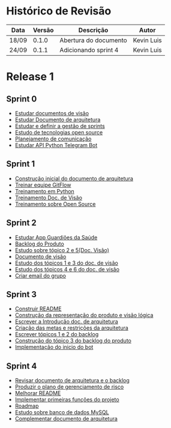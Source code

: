 # Histórico de Revisão
Data|Versão|Descrição|Autor
-|-|-|-
18/09|0.1.0|Abertura do documento| Kevin Luis |
24/09|0.1.1|Adicionando sprint 4| Kevin Luis|


# Release 1

## Sprint 0 

- [Estudar documentos de visão](https://github.com/fga-eps-mds/2020-1-DoctorS-Bot/issues/2)
- [Estudar Documento de arquitetura](https://github.com/fga-eps-mds/2020-1-DoctorS-Bot/issues/3)
- [Estudar e definir a gestão de sprints](https://github.com/fga-eps-mds/2020-1-DoctorS-Bot/issues/4)
- [Estudo de tecnologias open source](https://github.com/fga-eps-mds/2020-1-DoctorS-Bot/issues/5)
- [Planejamento de comunicação](https://github.com/fga-eps-mds/2020-1-DoctorS-Bot/issues/6)
- [Estudar API Python Telegram Bot](https://github.com/fga-eps-mds/2020-1-DoctorS-Bot/issues/7)

## Sprint 1 

- [Construção inicial do documento de arquitetura](https://github.com/fga-eps-mds/2020-1-DoctorS-Bot/issues/8)
- [Treinar equipe GitFlow](https://github.com/fga-eps-mds/2020-1-DoctorS-Bot/issues/9)
- [Treinamento em Python](https://github.com/fga-eps-mds/2020-1-DoctorS-Bot/issues/10)
- [Treinamento Doc. de Visão](https://github.com/fga-eps-mds/2020-1-DoctorS-Bot/issues/11)
- [Treinamento sobre Open Source](https://github.com/fga-eps-mds/2020-1-DoctorS-Bot/issues/12)

## Sprint 2 

- [Estudar App Guardiões da Saúde](https://github.com/fga-eps-mds/2020-1-DoctorS-Bot/issues/15)
- [Backlog do Produto](https://github.com/fga-eps-mds/2020-1-DoctorS-Bot/issues/16)
- [Estudo sobre tópico 2 e 5(Doc. Visão)](https://github.com/fga-eps-mds/2020-1-DoctorS-Bot/issues/17)
- [Documento de visão](https://github.com/fga-eps-mds/2020-1-DoctorS-Bot/issues/18)
- [Estudo dos tópicos 1 e 3 do doc. de visão](https://github.com/fga-eps-mds/2020-1-DoctorS-Bot/issues/19)
- [Estudo dos tópicos 4 e 6 do doc. de visão](https://github.com/fga-eps-mds/2020-1-DoctorS-Bot/issues/20)
- [Criar email do grupo](https://github.com/fga-eps-mds/2020-1-DoctorS-Bot/issues/21)

## Sprint 3

- [Construir README](https://github.com/fga-eps-mds/2020-1-DoctorS-Bot/issues/22)
- [Construção da representação do produto e visão lógica](https://github.com/fga-eps-mds/2020-1-DoctorS-Bot/issues/23)
- [Escrever a Introdução doc. de arquitetura](https://github.com/fga-eps-mds/2020-1-DoctorS-Bot/issues/24)
- [Criação das metas e restrições da arquitetura](https://github.com/fga-eps-mds/2020-1-DoctorS-Bot/issues/25)
- [Escrever tópicos 1 e 2 do backlog](https://github.com/fga-eps-mds/2020-1-DoctorS-Bot/issues/26)
- [Construção do tópico 3 do backlog do produto](https://github.com/fga-eps-mds/2020-1-DoctorS-Bot/issues/27)
- [Implementação do inicio do bot](https://github.com/fga-eps-mds/2020-1-DoctorS-Bot/issues/28)

## Sprint 4 
- [Revisar documento de arquitetura e o backlog](https://github.com/fga-eps-mds/2020-1-DoctorS-Bot/issues/29)
- [Produzir o plano de gerenciamento de risco](https://github.com/fga-eps-mds/2020-1-DoctorS-Bot/issues/32)
- [Melhorar README](https://github.com/fga-eps-mds/2020-1-DoctorS-Bot/issues/33)
- [Implementar primeiras funções do projeto](https://github.com/fga-eps-mds/2020-1-Grupo-5/issues/34)
- [Roadmap](https://github.com/fga-eps-mds/2020-1-Grupo-5/issues/35)
- [Estudo sobre banco de dados MySQL](https://github.com/fga-eps-mds/2020-1-Grupo-5/issues/36)
- [Complementar documento de arquitetura](https://github.com/fga-eps-mds/2020-1-Grupo-5/issues/38)

